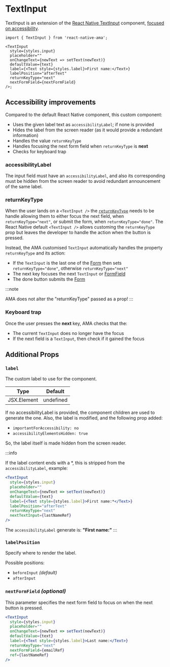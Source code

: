 # TextInput

TextInput is an extension of the [React Native TextInput](https://reactnative.dev/docs/textinput) component, [focused on accessibility](#accessibility-improvements).

```tsx
import { TextInput } from 'react-native-ama';

<TextInput
  style={styles.input}
  placeholder=""
  onChangeText={newText => setText(newText)}
  defaultValue={text}
  label={<Text style={styles.label}>First name:</Text>}
  labelPosition="afterText"
  returnKeyType="next"
  nextFormField={nextFormField}
/>;
```

## Accessibility improvements

Compared to the default React Native component, this custom component:

- Uses the given label text as `accessibilityLabel`; if none is provided
- Hides the label from the screen reader (as it would provide a redundant information)
- Handles the value `returnKeyType`
- Handles focusing the next form field when `returnKeyType` is **next**
- Checks for keyboard trap

### accessibilityLabel

The input field must have an `accessibilityLabel`, and also its corresponding must be hidden from the screen reader to avoid redundant announcement of the same label.

### returnKeyType

When the user lands on a `<TextInput />` the [`returnKeyType`](https://reactnative.dev/docs/textinput#returnkeytype) needs to be handle allowing them to either focus the next field, when `returnKeyType="next"`, or submit the form, when `returnKeyType="done"`. The React Native default `<TextInput />` allows customing the `returnKeyType` prop but leaves the developer to handle the action when the button is pressed.

Instead, the AMA customised `TextInput` automatically handles the property `returnKeyType` and its action:

- If the `TextInput` is the last one of the [Form](/docs/components/Form) then sets `returnKeyType="done"`, otherwise `returnKeyType="next"`
- The next key focuses the next `TextInput` or [FormField](/docs/components/FormField)
- The done button submits the [Form](/docs/components/Form)

:::note

AMA does not alter the "returnKeyType" passed as a prop!
:::

### Keyboard trap

Once the user presses the **next** key, AMA checks that the:

- The current `TextInput` does no longer have the focus
- If the next field is a `TextInput`, then check if it gained the focus

## Additional Props

### `label`

The custom label to use for the component.

| Type        | Default   |
| ----------- | --------- |
| JSX.Element | undefined |

If no accessibilityLabel is provided, the component children are used to generate the one.
Also, the label is modified, and the following prop added:

- `importantForAccessibility: no`
- `accessibilityElementsHidden: true`

So, the label itself is made hidden from the screen reader.

:::info

If the label content ends with a \*, this is stripped from the `accessibilityLabel`, example:

```jsx
<TextInput
  style={styles.input}
  placeholder=""
  onChangeText={newText => setText(newText)}
  defaultValue={text}
  label={<Text style={styles.label}>First name:*</Text>}
  labelPosition="afterText"
  returnKeyType="next"
  nextTextInput={lastNameRef}
/>
```

The `accessibilityLabel` generate is: **"First name:"**
:::

### `labelPosition`

Specify where to render the label.

Possible positions:

- `beforeInput` _(default)_
- `afterInput`

### `nextFormField` _(optional)_

This parameter specifies the next form field to focus on when the next button is pressed.

```jsx
<TextInput
  style={styles.input}
  placeholder=""
  onChangeText={newText => setText(newText)}
  defaultValue={text}
  label={<Text style={styles.label}>Last name:</Text>}
  returnKeyType="next"
  nextFormField={emailRef}
  ref={lastNameRef}
/>
```
